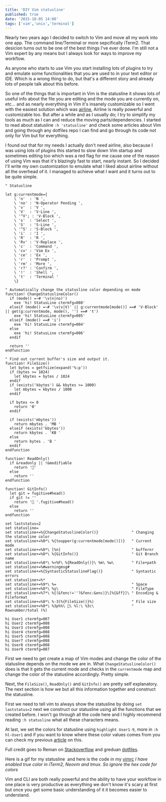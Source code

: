 ```yaml
---
title: 'DIY Vim statusline'
published: true
date: '2015-10-05 14:00'
tags: ['vim','unix','terminal']
---
```

Nearly two years ago I decided to switch to Vim and move all my work into one
app. The command line/Terminal or more sepcifically iTerm2. That desicion turns
out to be one of the best things I've ever done. I'm still not a Vim expert by
any means but I always look for ways to improve my workflow.

As anyone who starts to use Vim you start installing lots of plugins to try and
emulate some functionalities that you are used to in your text editor or IDE.
Which is a wrong thing to do, but that's a different story and already lots of
people talk about this before.

So one of the things that is important in Vim is the statusline it shows lots of
useful info about the file you are editing and the mode you are currently on,
etc... and as nearly everything in Vim it's insanely customizable so I went with
the easiest solution which was
[airline](https://github.com/bling/vim-airline), Airline is really powerful and
customizable too. But after a while and as I usually do; I try to simplify my
tools as much as I can and reduce the moving parts/dependencies. I started to
read about statusline `:h 'statusline'` and check some articles about Vim and
going through any dotfiles repo I can find and go through its code not only for
Vim but for everything.

I found out that for my needs I actually don't need airline, also because I was
using lots of plugins this started to slow down Vim startup and sometimes
editing too which was a red flag for me cause one of the reason of using Vim was
that it's blazingly fast to start, nearly instant. So I decided I'll write my
own customization to emulate what I liked about airline without all the overhead
of it. I managed to achieve what I want and it turns out to be quite simple.

```vim
" Statusline

let g:currentmode={
    \ 'n'  : 'N ',
    \ 'no' : 'N·Operator Pending ',
    \ 'v'  : 'V ',
    \ 'V'  : 'V·Line ',
    \ '^V'; : 'V·Block ',
    \ 's'  : 'Select ',
    \ 'S'  : 'S·Line ',
    \ '^S' : 'S·Block ',
    \ 'i'  : 'I ',
    \ 'R'  : 'R ',
    \ 'Rv' : 'V·Replace ',
    \ 'c'  : 'Command ',
    \ 'cv' : 'Vim Ex ',
    \ 'ce' : 'Ex ',
    \ 'r'  : 'Prompt ',
    \ 'rm' : 'More ',
    \ 'r?' : 'Confirm ',
    \ '!'  : 'Shell ',
    \ 't'  : 'Terminal '
    \}

" Automatically change the statusline color depending on mode
function! ChangeStatuslineColor()
  if (mode() =~# '\v(n|no)')
    exe 'hi! StatusLine ctermfg=008'
  elseif (mode() =~# '\v(v|V)' || g:currentmode[mode()] ==# 'V·Block' || get(g:currentmode, mode(), '') ==# 't')
    exe 'hi! StatusLine ctermfg=005'
  elseif (mode() ==# 'i')
    exe 'hi! StatusLine ctermfg=004'
  else
    exe 'hi! StatusLine ctermfg=006'
  endif

  return ''
endfunction

" Find out current buffer's size and output it.
function! FileSize()
  let bytes = getfsize(expand('%:p'))
  if (bytes >= 1024)
    let kbytes = bytes / 1024
  endif
  if (exists('kbytes') && kbytes >= 1000)
    let mbytes = kbytes / 1000
  endif

  if bytes <= 0
    return '0'
  endif

  if (exists('mbytes'))
    return mbytes . 'MB '
  elseif (exists('kbytes'))
    return kbytes . 'KB '
  else
    return bytes . 'B '
  endif
endfunction

function! ReadOnly()
  if &readonly || !&modifiable
    return ''
  else
    return ''
endfunction

function! GitInfo()
  let git = fugitive#head()
  if git != ''
    return ' '.fugitive#head()
  else
    return ''
endfunction

set laststatus=2
set statusline=
set statusline+=%{ChangeStatuslineColor()}               " Changing the statusline color
set statusline+=%0*\ %{toupper(g:currentmode[mode()])}   " Current mode
set statusline+=%8*\ [%n]                                " buffernr
set statusline+=%8*\ %{GitInfo()}                        " Git Branch name
set statusline+=%8*\ %<%F\ %{ReadOnly()}\ %m\ %w\        " File+path
set statusline+=%#warningmsg#
set statusline+=%{SyntasticStatuslineFlag()}             " Syntastic errors
set statusline+=%*
set statusline+=%9*\ %=                                  " Space
set statusline+=%8*\ %y\                                 " FileType
set statusline+=%7*\ %{(&fenc!=''?&fenc:&enc)}\[%{&ff}]\ " Encoding & Fileformat
set statusline+=%8*\ %-3(%{FileSize()}%)                 " File size
set statusline+=%0*\ %3p%%\ \ %l:\ %3c\                 " Rownumber/total (%)

hi User1 ctermfg=007
hi User2 ctermfg=008
hi User3 ctermfg=008
hi User4 ctermfg=008
hi User5 ctermfg=008
hi User7 ctermfg=008
hi User8 ctermfg=008
hi User9 ctermfg=007
```

First we need to get create a map of Vim modes and change the color of the
statusline depends on the mode we are in. What `ChangeStatuslineColor()` does
is that it gets the current mode and checks in the `currentmode` map and change
the color of the statusline accordingly. Pretty simple.

Next, the `FileSize()`, `ReadOnly()` and `GitInfo()` are pretty self
explanatory. The next section is how we but all this information together and
construct the statusline.

First we need to tell vim to always show the statusline by doing `set laststatus=2` next we construct our statusline using all the functions that we created before. I won't go through all the code here and I highly recommend reading `:h statusline` what all these characters means.

At last, we set the colors for statusline using `highlight User1-9`, more in `:h hl-User1` and if you want to know where these color values comes from you can
check my previous [article](/blog/custom-colors-in-your-zsh-prompt) on this.

Full credit goes to Reman on [Stackoverflow](http://stackoverflow.com/questions/5375240/a-more-useful-statusline-in-vim/10416234#10416234) and greduan [dotfiles](https://github.com/Greduan/dotfiles/blob/76e16dd8a04501db29989824af512c453550591d/vim/after/plugin/statusline.vim).

Here is a gif for my statusline <a href="/img/statusline.gif"><img src="/img/statusline.gif" alt=""></a> and here is the code in my [vimrc](https://github.com/ahmedelgabri/dotfiles/blob/c4f40c27b295ecfb7673bd29d373cab26b93379b/vim/vimrc.local#L302-L423) _I have enabled true color in iTerm2, Neovm and tmux. So ignore the hex code for colors_

Vim and CLI are both really powerful and the ability to have your workflow in
one place is very productive as everything we don't know it's scary at first but
once you get some basic understanding of it it becomes easier to understand.

